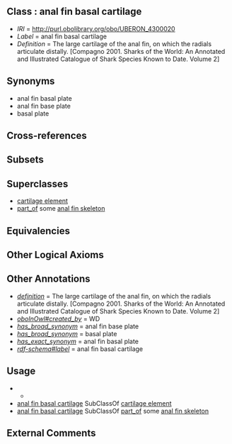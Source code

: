
## Class : anal fin basal cartilage

 * *IRI* = http://purl.obolibrary.org/obo/UBERON_4300020
 * *Label* = anal fin basal cartilage
 * *Definition* = The large cartilage of the anal fin, on which the radials articulate distally. [Compagno 2001. Sharks of the World: An Annotated and Illustrated Catalogue of Shark Species Known to Date. Volume 2]

## Synonyms

 * anal fin basal plate
 * anal fin base plate
 * basal plate

## Cross-references


## Subsets


## Superclasses

 * [cartilage element](../../UBERON/44/UBERON_0007844.md)
 * [part_of](../../BFO/50/BFO_0000050.md) some [anal fin skeleton](../../UBERON/66/UBERON_4000166.md)

## Equivalencies


## Other Logical Axioms


## Other Annotations

 * *[definition](../../IAO/15/IAO_0000115.md)* = The large cartilage of the anal fin, on which the radials articulate distally. [Compagno 2001. Sharks of the World: An Annotated and Illustrated Catalogue of Shark Species Known to Date. Volume 2]
 * *[oboInOwl#created_by](../../oboInOwl#created/by/oboInOwl#created_by.md)* = WD
 * *[has_broad_synonym](../../ym/oboInOwl#hasBroadSynonym.md)* = anal fin base plate
 * *[has_broad_synonym](../../ym/oboInOwl#hasBroadSynonym.md)* = basal plate
 * *[has_exact_synonym](../../ym/oboInOwl#hasExactSynonym.md)* = anal fin basal plate
 * *[rdf-schema#label](../../el/rdf-schema#label.md)* = anal fin basal cartilage

## Usage

 * -
 * [anal fin basal cartilage](../../UBERON/20/UBERON_4300020.md) SubClassOf [cartilage element](../../UBERON/44/UBERON_0007844.md)
 * [anal fin basal cartilage](../../UBERON/20/UBERON_4300020.md) SubClassOf [part_of](../../BFO/50/BFO_0000050.md) some [anal fin skeleton](../../UBERON/66/UBERON_4000166.md)

## External Comments

